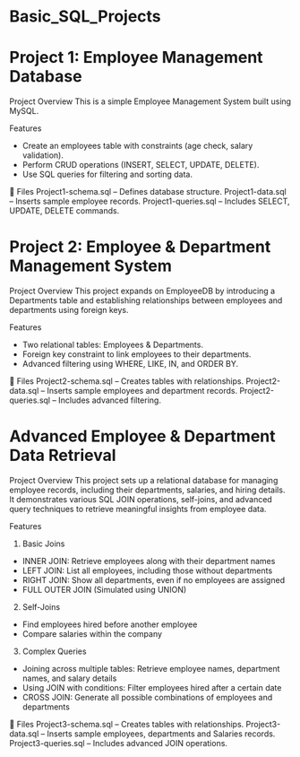 # Basic_SQL_Projects

# Project 1: Employee Management Database

Project Overview
This is a simple Employee Management System built using MySQL.

Features
- Create an employees table with constraints (age check, salary validation).
- Perform CRUD operations (INSERT, SELECT, UPDATE, DELETE).
- Use SQL queries for filtering and sorting data.

📂 Files
Project1-schema.sql – Defines database structure.
Project1-data.sql – Inserts sample employee records.
Project1-queries.sql – Includes SELECT, UPDATE, DELETE commands.

# Project 2: Employee & Department Management System

Project Overview
This project expands on EmployeeDB by introducing a Departments table and establishing relationships between employees and departments using foreign keys.

Features
- Two relational tables: Employees & Departments.
- Foreign key constraint to link employees to their departments.
- Advanced filtering using WHERE, LIKE, IN, and ORDER BY.

📂 Files
Project2-schema.sql – Creates tables with relationships.
Project2-data.sql – Inserts sample employees and department records.
Project2-queries.sql – Includes advanced filtering.

# Advanced Employee & Department Data Retrieval


Project Overview
This project sets up a relational database for managing employee records, including their departments, salaries, and hiring details. It demonstrates various SQL JOIN operations, self-joins, and advanced query techniques to retrieve meaningful insights from employee data.

Features

1. Basic Joins
- INNER JOIN: Retrieve employees along with their department names
- LEFT JOIN: List all employees, including those without departments
- RIGHT JOIN: Show all departments, even if no employees are assigned
- FULL OUTER JOIN (Simulated using UNION)
2. Self-Joins
- Find employees hired before another employee
- Compare salaries within the company
3. Complex Queries
- Joining across multiple tables: Retrieve employee names, department names, and salary details
- Using JOIN with conditions: Filter employees hired after a certain date
- CROSS JOIN: Generate all possible combinations of employees and departments

📂 Files
Project3-schema.sql – Creates tables with relationships.
Project3-data.sql – Inserts sample employees, departments and Salaries records.
Project3-queries.sql –  Includes advanced JOIN operations.
